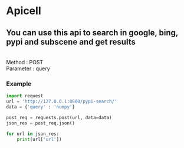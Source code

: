 # Apicell

## You can use this api to search in google, bing, pypi and subscene and get results
<br>
Method : POST
<br>
Parameter : query


### Example

```python
import request
url = 'http://127.0.0.1:8000/pypi-search/'
data = {'query' : 'numpy'}

post_req = requests.post(url, data=data)
json_res = post_req.json()

for url in json_res:
    print(url['url'])
```
